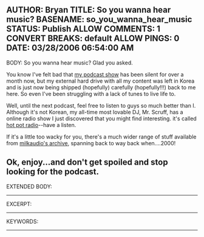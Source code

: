 AUTHOR: Bryan
TITLE: So you wanna hear music?
BASENAME: so_you_wanna_hear_music
STATUS: Publish
ALLOW COMMENTS: 1
CONVERT BREAKS: __default__
ALLOW PINGS: 0
DATE: 03/28/2006 06:54:00 AM
-----
BODY:
So you wanna hear music? Glad you asked.

You know I've felt bad that <a href="http://mykoreapop.blogspot.com">my podcast show</a> has been silent for over a month now, but my external hard drive with all my content was left in Korea and is just now being shipped (hopefully) carefully (hopefully!!!) back to me here. So even I've been struggling with a lack of tunes to live life to.

Well, until the next podcast, feel free to listen to guys so much better than I. Although it's not Korean, my all-time most lovable DJ, Mr. Scruff, has a online radio show I just discovered that you might find interesting. it's called <a title="hot pot radio : mr scruff vs. treva whateva : archive" href="http://www.hotpotradio.com/archive.asp">hot pot radio</a>--have a listen. 

If it's a little too wacky for you, there's a much wider range of stuff available from <a href="http://milkaudio.com/web/livemix_archive.php">milkaudio's archive</a>, spanning back to way back when....2000!

Ok, enjoy...and don't get spoiled and stop looking for the podcast.
-----
EXTENDED BODY:

-----
EXCERPT:

-----
KEYWORDS:

-----



